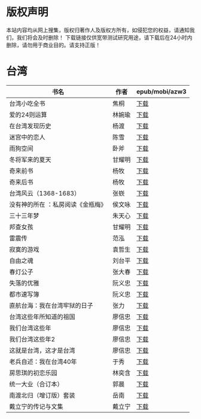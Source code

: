 # 版权声明

本站内容均从网上搜集，版权归著作人及版权方所有，如侵犯您的权益，请通知我们，我们将会及时删除！ 下载链接仅供宽带测试研究用途，请下载后在24小时内删除，请勿用于商业目的。请支持正版！

# 台湾

| 书名 | 作者 | epub/mobi/azw3 |
| --- | --- | --- |
| 台湾小吃全书 | 焦桐 | [下载](https://url89.ctfile.com/f/31084289-1375513558-a182f2?p=8866) |
| 爱的24则运算 | 林婉瑜 | [下载](https://url89.ctfile.com/f/31084289-1357000729-a46ceb?p=8866) |
| 在台湾发现历史 | 杨渡 | [下载](https://url89.ctfile.com/f/31084289-1356982489-7f9cfb?p=8866) |
| 迷宫中的恋人 | 陈雪 | [下载](https://url89.ctfile.com/f/31084289-1357053472-87b733?p=8866) |
| 雨狗空间 | 卧斧 | [下载](https://url89.ctfile.com/f/31084289-1357051516-baea86?p=8866) |
| 冬将军来的夏天 | 甘耀明 | [下载](https://url89.ctfile.com/f/31084289-1357033342-c27b37?p=8866) |
| 奇来前书 | 杨牧 | [下载](https://url89.ctfile.com/f/31084289-1357031293-785e40?p=8866) |
| 奇来后书 | 杨牧 | [下载](https://url89.ctfile.com/f/31084289-1357031284-18a2ee?p=8866) |
| 台湾风云（1368-1683） | 张嵚 | [下载](https://url89.ctfile.com/f/31084289-1357029589-c7bec5?p=8866) |
| 没有神的所在 ：私房阅读《金瓶梅》 | 侯文咏 | [下载](链接未找到) |
| 三十三年梦 | 朱天心 | [下载](https://url89.ctfile.com/f/31084289-1357027630-221dda?p=8866) |
| 邦查女孩 | 甘耀明 | [下载](https://url89.ctfile.com/f/31084289-1357026436-0c6072?p=8866) |
| 雷震传 | 范泓 | [下载](https://url89.ctfile.com/f/31084289-1357024813-51be80?p=8866) |
| 寂寞的游戏 | 袁哲生 | [下载](https://url89.ctfile.com/f/31084289-1357023985-064394?p=8866) |
| 自由之魂 | 刘台平 | [下载](https://url89.ctfile.com/f/31084289-1357023205-5d21ee?p=8866) |
| 春灯公子 | 张大春 | [下载](https://url89.ctfile.com/f/31084289-1357016404-86542e?p=8866) |
| 失落的优雅 | 阮义忠 | [下载](https://url89.ctfile.com/f/31084289-1357014619-e2d4f6?p=8866) |
| 都市速写簿 | 阮义忠 | [下载](https://url89.ctfile.com/f/31084289-1357013200-fa5ef3?p=8866) |
| 直航台海：我在台湾牢狱的日子 | 张力 | [下载](https://url89.ctfile.com/f/31084289-1357012021-e78d70?p=8866) |
| 台湾这些年所知道的祖国 | 廖信忠 | [下载](https://url89.ctfile.com/f/31084289-1357011577-6f8a94?p=8866) |
| 我们台湾这些年 | 廖信忠 | [下载](https://url89.ctfile.com/f/31084289-1357011574-9729a0?p=8866) |
| 我们台湾这些年2 | 廖信忠 | [下载](https://url89.ctfile.com/f/31084289-1357011571-5ec4cc?p=8866) |
| 这就是台湾，这才是台湾 | 廖信忠 | [下载](https://url89.ctfile.com/f/31084289-1357011721-b791c3?p=8866) |
| 老兵自述：我在台湾40年 | 于秀 | [下载](https://url89.ctfile.com/f/31084289-1357009210-bceb7c?p=8866) |
| 房思琪的初恋乐园 | 林奕含 | [下载](https://url89.ctfile.com/f/31084289-1357008127-c9eeda?p=8866) |
| 统一大业（合订本） | 郭晨 | [下载](https://url89.ctfile.com/f/31084289-1357007245-1ee6fe?p=8866) |
| 南渡北归（增订版）套装 | 岳南 | [下载](https://url89.ctfile.com/f/31084289-1357007308-0d3989?p=8866) |
| 戴立宁的传记与文集 | 戴立宁 | [下载](https://url89.ctfile.com/f/31084289-1357006300-30bd89?p=8866) |
